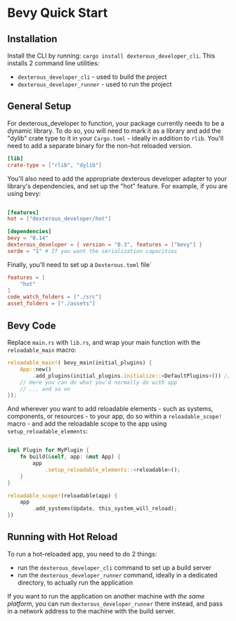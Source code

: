 # Bevy Quick Start

## Installation

Install the CLI by running: ```cargo install dexterous_developer_cli```. This installs 2 command line utilities:

- `dexterous_developer_cli` - used to build the project
- `dexterous_developer_runner` - used to run the project

## General Setup

For dexterous_developer to function, your package currently needs to be a dynamic library. To do so, you will need to mark it as a library and add the "dylib" crate type to it in your `Cargo.toml` - ideally in addition to `rlib`. You'll need to add a separate binary for the non-hot reloaded version.

```toml
[lib]
crate-type = ["rlib", "dylib"]
```

You'll also need to add the appropriate dexterous developer adapter to your library's dependencies, and set up the "hot" feature. For example, if you are using bevy:

```toml

[features]
hot = ["dexterous_developer/hot"]

[dependencies]
bevy = "0.14"
dexterous_developer = { version = "0.3", features = ["bevy"] }
serde = "1" # If you want the serialization capacities
```

Finally, you'll need to set up a `Dexterous.toml` file`

```toml
features = [
    "hot"
]
code_watch_folders = ["./src"]
asset_folders = ["./assets"]
```

## Bevy Code

Replace `main.rs` with `lib.rs`, and wrap your main function with the `reloadable_main` macro:

```rust
reloadable_main!( bevy_main(initial_plugins) {
    App::new()
        .add_plugins(initial_plugins.initialize::<DefaultPlugins>()) // You can use either DefaultPlugins or MinimnalPlugins here, and use "set" on this as you would with them
    // Here you can do what you'd normally do with app
    // ... and so on
});
```

And wherever you want to add reloadable elements - such as systems, components, or resources - to your app, do so within a `reloadable_scope!` macro - and add the reloadable scope to the app using `setup_reloadable_elements`:

```rust

impl Plugin for MyPlugin {
    fn build(&self, app: &mut App) {
        app
            .setup_reloadable_elements::<reloadable>();
    }
}

reloadable_scope!(reloadable(app) {
    app
        .add_systems(Update, this_system_will_reload);
})
```

## Running with Hot Reload

To run a hot-reloaded app, you need to do 2 things:

- run the `dexterous_developer_cli` command to set up a build server
- run the `dexterous_developer_runner` command, ideally in a dedicated directory, to actually run the application

If you want to run the application on another machine *with the same platform*, you can run `dexterous_developer_runner` there instead, and pass in a network address to the machine with the build server.
